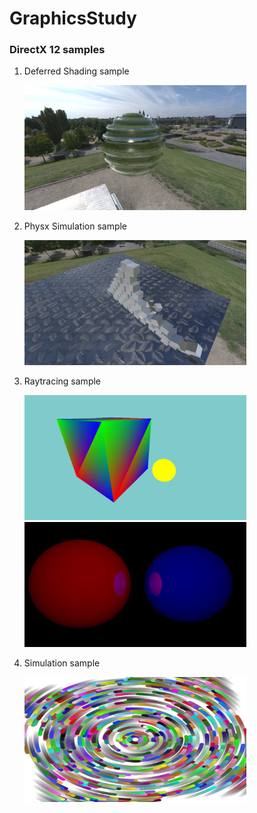 # GraphicsStudy


### DirectX 12 samples
1. Deferred Shading sample
    
    <img src="GraphicsStudy/Renderer/Results/PassApp/240828-1951.png" alt="Deferred Shading" height="200">

1. Physx Simulation sample
    
    <img src="GraphicsStudy/Renderer/Results/PhysxSimulationApp/240828-1952.png" alt="Physx Simulation" height="200">

1. Raytracing sample
    
    <img src="GraphicsStudy/Renderer/Results/RaytracingApp/240828-1933.png" alt="D3D12 Raytracing" height="200">
    <img src="GraphicsStudy/Renderer/Results/RaytracingApp/240828-2337.png" height="200">

1. Simulation sample
    
    <img src="GraphicsStudy/Renderer/Results/SimulationApp/240828-201.png" alt="simulation" height="200">

